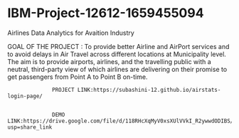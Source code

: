 # IBM-Project-12612-1659455094
Airlines Data Analytics for Avaition Industry


GOAL OF THE PROJECT :
                  To provide better Airline and AirPort services and to avoid delays in Air Travel across different locations at Municipality level. The aim is to provide airports, airlines, and the travelling public with a neutral, third-party view of which airlines are delivering on their promise to get passengers from Point A to Point B on-time.
                  
                  
                  
                  PROJECT LINK:https://subashini-12.github.io/airstats-login-page/
                   
                  
                  DEMO LINK:https://drive.google.com/file/d/118RHcXqMyV0xsXUlVVkI_R2ywwdODIBS/view?usp=share_link
